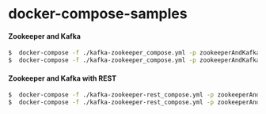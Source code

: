 # docker-compose-samples


#### Zookeeper and Kafka
```sh
$  docker-compose -f ./kafka-zookeeper_compose.yml -p zookeeperAndKafka up -d
$  docker-compose -f ./kafka-zookeeper_compose.yml -p zookeeperAndKafka stop
```

#### Zookeeper and Kafka with REST
```sh
$  docker-compose -f ./kafka-zookeeper-rest_compose.yml -p zookeeperAndKafkaWithRest up -d
$  docker-compose -f ./kafka-zookeeper-rest_compose.yml -p zookeeperAndKafkaWithRest stop
```
